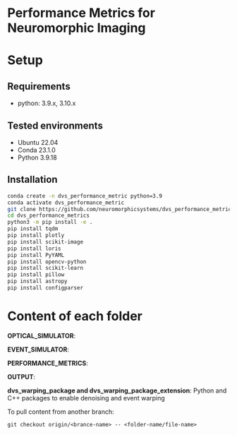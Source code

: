 # Performance Metrics for Neuromorphic Imaging


# Setup

## Requirements

- python: 3.9.x, 3.10.x

## Tested environments
- Ubuntu 22.04
- Conda 23.1.0
- Python 3.9.18

## Installation

```sh
conda create -n dvs_performance_metric python=3.9
conda activate dvs_performance_metric
git clone https://github.com/neuromorphicsystems/dvs_performance_metrics.git
cd dvs_performance_metrics
python3 -m pip install -e .
pip install tqdm
pip install plotly
pip install scikit-image
pip install loris
pip install PyYAML
pip install opencv-python
pip install scikit-learn
pip install pillow
pip install astropy
pip install configparser
```

# Content of each folder


**OPTICAL_SIMULATOR**: 


**EVENT_SIMULATOR**: 


**PERFORMANCE_METRICS**: 


**OUTPUT**:


**dvs_warping_package and dvs_warping_package_extension**: Python and C++ packages to enable denoising and event warping

To pull content from another branch:

`git checkout origin/<brance-name> -- <folder-name/file-name>`
